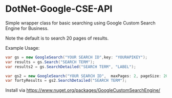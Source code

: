 DotNet-Google-CSE-API
=====================

Simple wrapper class for basic searching using Google Custom Search Engine for Business. 

Note the default is to search 20 pages of results.

Example Usage:
```c#
var gs = new GoogleSearch("YOUR SEARCH ID",key: "YOURAPIKEY"); 
var results = gs.Search("SEARCH TERM");
var results2 = gs.SearchDetailed("SEARCH TERM", "LABEL");

var gs2 = new GoogleSearch("YOUR SEARCH ID",  maxPages: 2, pageSize: 20, method: GoogleSearchMethod.XML)
var fortyResults = gs2.SearchDetailed("SEARCH TERM"); 
```


Install via https://www.nuget.org/packages/GoogleCustomSearchEngine/

